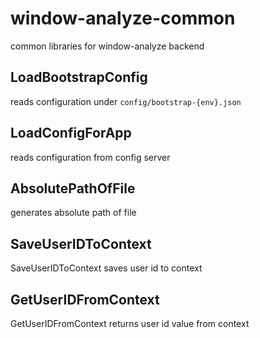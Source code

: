 # window-analyze-common

common libraries for window-analyze backend

## LoadBootstrapConfig

reads configuration under `config/bootstrap-{env}.json`

## LoadConfigForApp

reads configuration from config server

## AbsolutePathOfFile

generates absolute path of file

## SaveUserIDToContext

SaveUserIDToContext saves user id to context

## GetUserIDFromContext

GetUserIDFromContext returns user id value from context

